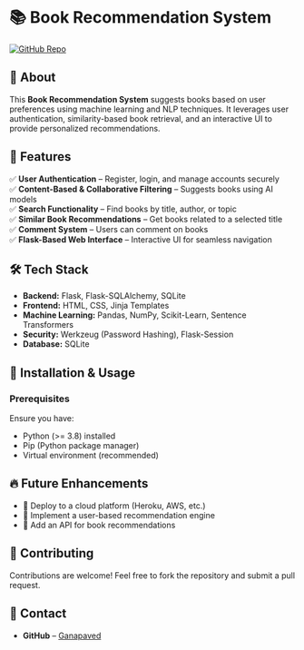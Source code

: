 # 📚 Book Recommendation System  

[![GitHub Repo](https://img.shields.io/badge/GitHub-Book--recommend-blue?logo=github)](https://github.com/Ganapaved/Book-recommend)  

## 📖 About  
This **Book Recommendation System** suggests books based on user preferences using machine learning and NLP techniques. It leverages user authentication, similarity-based book retrieval, and an interactive UI to provide personalized recommendations.  

## 🚀 Features  
✅ **User Authentication** – Register, login, and manage accounts securely  
✅ **Content-Based & Collaborative Filtering** – Suggests books using AI models  
✅ **Search Functionality** – Find books by title, author, or topic  
✅ **Similar Book Recommendations** – Get books related to a selected title  
✅ **Comment System** – Users can comment on books  
✅ **Flask-Based Web Interface** – Interactive UI for seamless navigation  

## 🛠️ Tech Stack  
- **Backend:** Flask, Flask-SQLAlchemy, SQLite  
- **Frontend:** HTML, CSS, Jinja Templates  
- **Machine Learning:** Pandas, NumPy, Scikit-Learn, Sentence Transformers  
- **Security:** Werkzeug (Password Hashing), Flask-Session  
- **Database:** SQLite  

## 🔧 Installation & Usage  

### Prerequisites  
Ensure you have:  
- Python (>= 3.8) installed  
- Pip (Python package manager)  
- Virtual environment (recommended)
    
## 🔥 Future Enhancements  
- 📌 Deploy to a cloud platform (Heroku, AWS, etc.)  
- 📌 Implement a user-based recommendation engine  
- 📌 Add an API for book recommendations  

## 🤝 Contributing  
Contributions are welcome! Feel free to fork the repository and submit a pull request.  

## 📩 Contact  
- **GitHub** – [Ganapaved](https://github.com/Ganapaved)  

  


